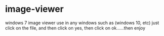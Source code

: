 # image-viewer
windows 7 image viewer use in any windows such as (windows 10, etc)      just click on the file, and then click on yes, then click on ok......then enjoy 
